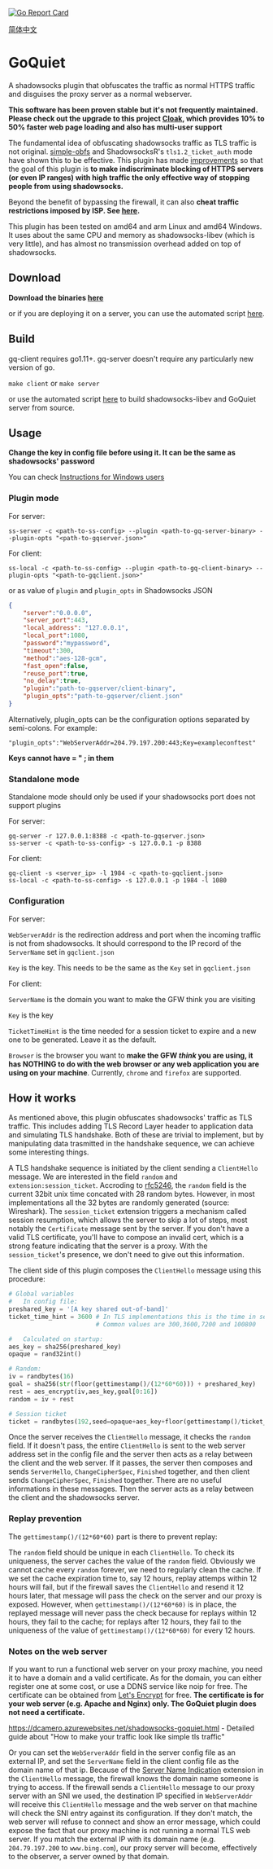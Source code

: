[![Go Report Card](https://goreportcard.com/badge/github.com/cbeuw/GoQuiet)](https://goreportcard.com/report/github.com/cbeuw/GoQuiet)

[简体中文](https://github.com/cbeuw/GoQuiet/wiki/GoQuiet)
# GoQuiet
A shadowsocks plugin that obfuscates the traffic as normal HTTPS traffic and disguises the proxy server as a normal webserver.

**This software has been proven stable but it's not frequently maintained. Please check out the upgrade to this project [Cloak](https://github.com/cbeuw/Cloak), which provides 10% to 50% faster web page loading and also has multi-user support**

The fundamental idea of obfuscating shadowsocks traffic as TLS traffic is not original. [simple-obfs](https://github.com/shadowsocks/simple-obfs) and ShadowsocksR's `tls1.2_ticket_auth` mode have shown this to be effective. This plugin has made [improvements](https://github.com/cbeuw/GoQuiet/wiki/Advantages-over-similar-obfuscators) so that the goal of this plugin is  **to make indiscriminate blocking of HTTPS servers (or even IP ranges) with high traffic the only effective way of stopping people from using shadowsocks.**

Beyond the benefit of bypassing the firewall, it can also **cheat traffic restrictions imposed by ISP. See [here](https://github.com/cbeuw/GoQuiet/wiki/A-potential-gateway-to-free-internet-after-Net-Neutrality-Repeal).**

This plugin has been tested on amd64 and arm Linux and amd64 Windows. It uses about the same CPU and memory as shadowsocks-libev (which is very little), and has almost no transmission overhead added on top of shadowsocks. 

## Download

**Download the binaries [here](https://github.com/cbeuw/GoQuiet/releases)**

or if you are deploying it on a server, you can use the automated script [here](https://gist.github.com/cbeuw/2c641917e94a6962693f138e287f1e10).

## Build

gq-client requires go1.11+. gq-server doesn't require any particularly new version of go.

`make client` or `make server`

or use the automated script [here](https://gist.github.com/cbeuw/327173c0825a3f76679d063135cc29df) to build shadowsocks-libev and GoQuiet server from source.

## Usage

**Change the key in config file before using it. It can be the same as shadowsocks' password**

You can check [Instructions for Windows users](https://github.com/cbeuw/GoQuiet/wiki/Instructions-for-Windows-Client-Users)

### Plugin mode

For server:

`ss-server -c <path-to-ss-config> --plugin <path-to-gq-server-binary> --plugin-opts "<path-to-gqserver.json>"`

For client:

`ss-local -c <path-to-ss-config> --plugin <path-to-gq-client-binary> --plugin-opts "<path-to-gqclient.json>"`

or as value of `plugin` and `plugin_opts` in Shadowsocks JSON

```json
{
    "server":"0.0.0.0",
    "server_port":443,
    "local_address": "127.0.0.1",
    "local_port":1080,
    "password":"mypassword",
    "timeout":300,
    "method":"aes-128-gcm",
    "fast_open":false,
    "reuse_port":true,
    "no_delay":true,
    "plugin":"path-to-gqserver/client-binary",
    "plugin_opts":"path-to-gqserver/client.json"
}
```

Alternatively, plugin_opts can be the configuration options separated by semi-colons. For example: 

`"plugin_opts":"WebServerAddr=204.79.197.200:443;Key=exampleconftest"`

**Keys cannot have = " ; in them**

### Standalone mode

Standalone mode should only be used if your shadowsocks port does not support plugins

For server:
```
gq-server -r 127.0.0.1:8388 -c <path-to-gqserver.json>
ss-server -c <path-to-ss-config> -s 127.0.0.1 -p 8388
```
For client:
```
gq-client -s <server_ip> -l 1984 -c <path-to-gqclient.json>
ss-local -c <path-to-ss-config> -s 127.0.0.1 -p 1984 -l 1080
```

### Configuration

For server:

`WebServerAddr` is the redirection address and port when the incoming traffic is not from shadowsocks. It should correspond to the IP record of the `ServerName` set in `gqclient.json`

`Key` is the key. This needs to be the same as the `Key` set in `gqclient.json`

For client:

`ServerName` is the domain you want to make the GFW think you are visiting

`Key` is the key

`TicketTimeHint` is the time needed for a session ticket to expire and a new one to be generated. Leave it as the default.

`Browser` is the browser you want to **make the GFW _think_ you are using, it has NOTHING to do with the web browser or any web application you are using on your machine**. Currently, `chrome` and `firefox` are supported.

## How it works
As mentioned above, this plugin obfuscates shadowsocks' traffic as TLS traffic. This includes adding TLS Record Layer header to application data and simulating TLS handshake. Both of these are trivial to implement, but by manipulating data trasmitted in the handshake sequence, we can achieve some interesting things.

A TLS handshake sequence is initiated by the client sending a `ClientHello` message. We are interested in the field `random` and `extension:session_ticket`. Accroding to [rfc5246](https://tools.ietf.org/html/rfc5246), the `random` field is the current 32bit unix time concated with 28 random bytes. However, in most implementations all the 32 bytes are randomly generated (source: Wireshark). The `session_ticket` extension triggers a mechanism called session resumption, which allows the server to skip a lot of steps, most notably the `Certificate` message sent by the server. If you don't have a valid TLS certificate, you'll have to compose an invalid cert, which is a strong feature indicating that the server is a proxy. With the `session_ticket`'s presence, we don't need to give out this information.

The client side of this plugin composes the `ClientHello` message using this procedure:
```python
# Global variables
#   In config file:
preshared_key = '[A key shared out-of-band]'
ticket_time_hint = 3600 # In TLS implementations this is the time in seconds for a session ticket to expire. 
                        # Common values are 300,3600,7200 and 100800

#   Calculated on startup:
aes_key = sha256(preshared_key)
opaque = rand32int()

# Random:
iv = randbytes(16)
goal = sha256(str(floor(gettimestamp()/(12*60*60))) + preshared_key)
rest = aes_encrypt(iv,aes_key,goal[0:16])
random = iv + rest

# Session ticket
ticket = randbytes(192,seed=opaque+aes_key+floor(gettimestamp()/ticket_time_hint)))
```

Once the server receives the `ClientHello` message, it checks the `random` field. If it doesn't pass, the entire `ClientHello` is sent to the web server address set in the config file and the server then acts as a relay between the client and the web server. If it passes, the server then composes and sends `ServerHello`, `ChangeCipherSpec`, `Finished` together, and then client sends `ChangeCipherSpec`, `Finished` together. There are no useful informations in these messages. Then the server acts as a relay between the client and the shadowsocks server.

### Replay prevention
The `gettimestamp()/(12*60*60)` part is there to prevent replay:

The `random` field should be unique in each `ClientHello`. To check its uniqueness, the server caches the value of the `random` field. Obviously we cannot cache every `random` forever, we need to regularly clean the cache. If we set the cache expiration time to, say 12 hours, replay attemps within 12 hours will fail, but if the firewall saves the `ClientHello` and resend it 12 hours later, that message will pass the check on the server and our proxy is exposed. However, when `gettimestamp()/(12*60*60)` is in place, the replayed message will never pass the check because for replays within 12 hours, they fail to the cache; for replays after 12 hours, they fail to the uniqueness of the value of `gettimestamp()/(12*60*60)` for every 12 hours.

### Notes on the web server
If you want to run a functional web server on your proxy machine, you need it to have a domain and a valid certificate. As for the domain, you can either register one at some cost, or use a DDNS service like noip for free. The certificate can be obtained from [Let's Encrypt](https://letsencrypt.org/) for free. **The certificate is for your web server (e.g. Apache and Nginx) only. The GoQuiet plugin does not need a certificate.**

https://dcamero.azurewebsites.net/shadowsocks-goquiet.html - Detailed guide about "How to make your traffic look like simple tls traffic"

Or you can set the `WebServerAddr` field in the server config file as an external IP, and set the `ServerName` field in the client config file as the domain name of that ip. Because of the [Server Name Indication](https://en.wikipedia.org/wiki/Server_Name_Indication) extension in the `ClientHello` message, the firewall knows the domain name someone is trying to access. If the firewall sends a `ClientHello` message to our proxy server with an SNI we used, the destination IP specified in `WebServerAddr` will receive this `ClientHello` message and the web server on that machine will check the SNI entry against its configuration. If they don't match, the web server will refuse to connect and show an error message, which could expose the fact that our proxy machine is not running a normal TLS web server. If you match the external IP with its domain name (e.g. `204.79.197.200` to `www.bing.com`), our proxy server will become, effectively to the observer, a server owned by that domain.
